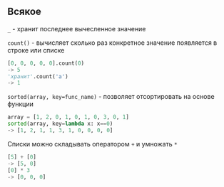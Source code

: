 ## Всякое

`_` - хранит последнее вычесленное значение

`count()` - вычисляет сколько раз конкретное значение появляется в строке или списке
```python
[0, 0, 0, 0, 0].count(0)
-> 5
'хранит'.count('а')
-> 1
```
`sorted(array, key=func_name)` - позволяет отсортировать на основе функции
```python
array = [1, 2, 0, 1, 0, 1, 0, 3, 0, 1]
sorted(array, key=lambda x: x==0)
-> [1, 2, 1, 1, 3, 1, 0, 0, 0, 0]
```
Списки можно складывать оператором `+` и умножать `*`
```python
[5] + [0]
-> [5, 0]
[0] * 3
-> [0, 0, 0]
```